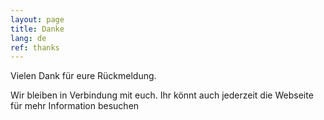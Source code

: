 ```yaml
---
layout: page
title: Danke
lang: de
ref: thanks
---
```


Vielen Dank für eure Rückmeldung.

Wir bleiben in Verbindung mit euch. Ihr könnt auch jederzeit die Webseite für mehr Information besuchen
